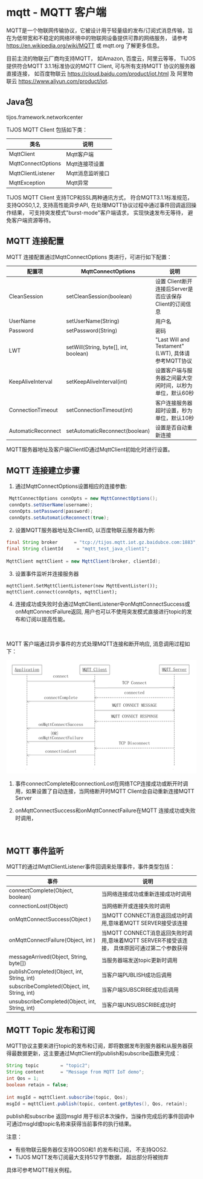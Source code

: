 # mqtt - MQTT 客户端

MQTT是一个物联网传输协议，它被设计用于轻量级的发布/订阅式消息传输，旨在为低带宽和不稳定的网络环境中的物联网设备提供可靠的网络服务， 请参考 <https://en.wikipedia.org/wiki/MQTT> 或 mqtt.org 了解更多信息。

目前主流的物联云厂商均支持MQTT， 如Amazon, 百度云，阿里云等等， TiJOS 提供符合MQTT 3.1.1标准协议的MQTT Client, 可与所有支持MQTT 协议的服务器直接连接， 如百度物联云 <https://cloud.baidu.com/product/iot.html>  及 阿里物联云 <https://www.aliyun.com/product/iot>.

## Java包
tijos.framework.networkcenter

TiJOS MQTT Client 包括如下类：

| 类名                 | 说明         |
| ------------------ | ---------- |
| MqttClient         | Mqtt客户端    |
| MqttConnectOptions | Mqtt连接项设置  |
| MqttClientListener | Mqtt消息监听接口 |
| MqttException      | Mqtt异常     |

TiJOS MQTT Client 支持TCP和SSL两种通讯方式， 符合MQTT3.1.1标准规范，支持QOS0,1,2, 支持高性能异步API,   在处理MQTT协议过程中通过事件回调返回操作结果， 可支持突发模式"burst-mode"客户端请求， 实现快速发布无等待， 避免客户端资源等待。

## MQTT 连接配置

MQTT 连接配置通过MqttConnectOptions 类进行，可进行如下配置：

| 配置项                | MqttConnectOptions                    | 说明                                       |
| ------------------ | ------------------------------------- | ---------------------------------------- |
| CleanSession       | setCleanSession(boolean)              | 设置 Client断开连接后Server是否应该保存Client的订阅信息    |
| UserName           | setUserName(String)                   | 用户名                                      |
| Password           | setPassword(String)                   | 密码                                       |
| LWT                | setWill(String, byte[], int, boolean) | "Last Will and Testament" (LWT), 具体请参考MQTT协议 |
| KeepAliveInterval  | setKeepAliveInterval(int)             | 设置客户端与服务器之间最大空闲时间，以秒为单位，默认60秒            |
| ConnectionTimeout  | setConnectionTimeout(int)             | 客户连接服务器超时设置，秒为单位，默认10秒                   |
| AutomaticReconnect | setAutomaticReconnect(boolean)        | 设置是否自动重新连接                               |

MQTT服务器地址及客户端ClientID通过MqttClient初始化时进行设置。

## MQTT 连接建立步骤

1. 通过MqttConnectOptions设置相应的连接参数:

```java
 MqttConnectOptions connOpts = new MqttConnectOptions();
 connOpts.setUserName(username);
 connOpts.setPassword(password);
 connOpts.setAutomaticReconnect(true);
```
2. 设置MQTT服务器地址及ClientID, 以百度物联云服务器为例:

```java
final String broker      = "tcp://tijos.mqtt.iot.gz.baidubce.com:1883";
final String clientId     = "mqtt_test_java_client1";

MqttClient mqttClient = new MqttClient(broker, clientId);
```

3. 设置事件监听并连接服务器

```
mqttClient.SetMqttClientListener(new MqttEventLister());
mqttClient.connect(connOpts, mqttClient);
```

4. 连接成功或失败时会通过MqttClientListener中onMqttConnectSuccess或onMqttConnectFailure返回, 用户也可以不使用突发模式直接进行topic的发布和订阅以提高性能。

   ​

MQTT 客户端通过异步事件的方式处理MQTT连接和断开响应, 消息调用过程如下：

   ![MQTT](.\img\MQTT.png)

   1. 事件connectComplete和connectionLost在网络TCP连接成功或断开时调用，如果设置了自动连接，当网络断开时MQTT Client会自动重新连接MQTT Server

   2. onMqttConnectSuccess和onMqttConnectFailure在MQTT 连接成功或失败时调用，

      ​

## MQTT 事件监听

MQTT的通过IMqttClientListener事件回调来处理事件，事件类型包括：

| 事件                                       | 说明                                       |
| ---------------------------------------- | ---------------------------------------- |
| connectComplete(Object, boolean)         | 当网络连接成功或重新连接成功时调用                        |
| connectionLost(Object)                   | 当网络断开或连接失败时调用                            |
| onMqttConnectSuccess(Object )            | 当MQTT CONNECT消息返回成功时调用,意味着MQTT SERVER接受该连接 |
| onMqttConnectFailure(Object, int )       | 当MQTT CONNECT消息返回失败时调用,意味着MQTT SERVER不接受该连接， 具体原因可通过第二个参数获得 |
| messageArrived(Object, String, byte[])   | 当服务器端发送topic更新时调用                        |
| publishCompleted(Object, int, String, int) | 当客户端PUBLISH成功后调用                         |
| subscribeCompleted(Object, int, String, int) | 当客户端SUBSCRIBE成功后调用                       |
| unsubscribeCompleted(Object, int, String, int) | 当客户端UNSUBSCRIBE成功时                       |

## MQTT Topic 发布和订阅

MQTT协议主要来进行topic的发布和订阅，即将数据发布到服务器和从服务器获得最数据更新，这主要通过MqttClient的publish和subscribe函数来完成：

```java
String topic        = "topic2";
String content      = "Message from MQTT IoT demo";
int Qos = 1;
boolean retain = false;

int msgId = mqttClient.subscribe(topic, Qos);
msgId = mqttClient.publish(topic, content.getBytes(), Qos, retain);
```

publish和subscribe 返回msgId 用于标识本次操作，当操作完成后的事件回调中可通过msgId或topic名称来获得当前事件的执行结果。

注意： 

- 有些物联云服务器仅支持QOS0和1 的发布和订阅， 不支持QOS2. 
- TiJOS MQTT发布订阅最大支持512字节数据， 超出部分将被抛弃

具体可参考MQTT相关例程。